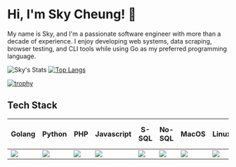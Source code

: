 
# Hi, I'm Sky Cheung! 👋
My name is Sky, and I'm a passionate software engineer with more than a decade of experience. I enjoy developing web systems, data scraping, browser testing, and CLI tools while using Go as my preferred programming language.



![Sky's Stats](https://github-readme-stats.vercel.app/api?username=skycheung803&theme=radical&show_icons=true&hide_border=true&count_private=true&hide=stars)
[![Top Langs](https://github-readme-stats.vercel.app/api/top-langs/?username=skycheung803&theme=radical&hide_border=true&hide_title=false&&hide=html,css)](https://github.com/skycheung803)


[![trophy](https://github-profile-trophy.vercel.app/?username=skycheung803&theme=dracula&title=Repositories,Commits)](https://github.com/skycheung803/skycheung803)

## Tech Stack
| Golang | Python | PHP | Javascript | S-SQL | No-SQL | MacOS | Linux | Windows | VS Code | SVN & GIT |
|----------|----------|----------|----------|----------|----------|----------|----------|----------|----------|----------|
| <img src='https://cdn.jsdelivr.net/gh/devicons/devicon@latest/icons/go/go-original.svg'> |<img src='https://cdn.jsdelivr.net/gh/devicons/devicon@latest/icons/python/python-original.svg'> | <img src='https://cdn.jsdelivr.net/gh/devicons/devicon@latest/icons/php/php-original.svg'> | <img src='https://cdn.jsdelivr.net/gh/devicons/devicon@latest/icons/javascript/javascript-original.svg'> | <img src='https://cdn.jsdelivr.net/gh/devicons/devicon@latest/icons/azuresqldatabase/azuresqldatabase-original.svg'> | <img src='https://cdn.jsdelivr.net/gh/devicons/devicon@latest/icons/redis/redis-original.svg'> | <img src='https://cdn.jsdelivr.net/gh/devicons/devicon@latest/icons/apple/apple-original.svg'> | <img src='https://cdn.jsdelivr.net/gh/devicons/devicon@latest/icons/linux/linux-original.svg'> | <img src='https://cdn.jsdelivr.net/gh/devicons/devicon@latest/icons/windows11/windows11-original.svg'> | <img src='https://cdn.jsdelivr.net/gh/devicons/devicon@latest/icons/vscode/vscode-original.svg'> |<img src='https://cdn.jsdelivr.net/gh/devicons/devicon@latest/icons/tortoisegit/tortoisegit-original.svg'> |

<!-- https://devicon.dev/  -->

<!---
- 👋 Hi, I’m @skycheung803
- 👀 I’m interested in ...
- 🌱 I’m currently learning ...
- 💞️ I’m looking to collaborate on ...
- 📫 How to reach me ...
- 😄 Pronouns: ...
- ⚡ Fun fact: ...

skycheung803/skycheung803 is a ✨ special ✨ repository because its `README.md` (this file) appears on your GitHub profile.
You can click the Preview link to take a look at your changes.

--->
